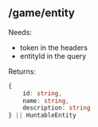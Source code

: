 ## /game/entity

Needs:  
  - token in the headers
  - entityId in the query
  
Returns:  
```ts
{
    id: string,
    name: string,
    description: string
} || HuntableEntity
```